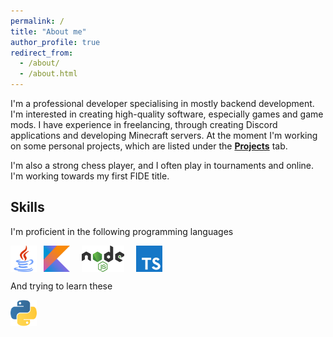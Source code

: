 ```yaml
---
permalink: /
title: "About me"
author_profile: true
redirect_from: 
  - /about/
  - /about.html
---
```


I'm a professional developer specialising in mostly backend development. I'm interested in creating high-quality software, especially games and game mods. I have experience in freelancing, through creating Discord applications and developing Minecraft servers. At the moment I'm working on some personal projects, which are listed under the **<u>Projects</u>** tab.

I'm also a strong chess player, and I often play in tournaments and online. I'm working towards my first FIDE title.

## Skills

I'm proficient in the following programming languages

<a href="https://www.java.com/en/" target="_blank"><img src="/images/custom_icons/java.png" alt="Java" style="width: 3em; height: 3em; object-fit: contain; margin-right: 0.5em; vertical-align: middle;"></a>
<a href="https://kotlinlang.org/" target="_blank"><img src="/images/custom_icons/kotlin.png" alt="Kotlin" style="width: 3em; height: 3em; object-fit: contain; margin-right: 0.5em; vertical-align: middle;"></a>
<a href="https://nodejs.org/en" target="_blank"><img src="/images/custom_icons/nodejs.png" alt="JavaScript" style="width: 6em; height: 3em; object-fit: contain; margin-right: 0.5em; vertical-align: middle;"></a>
<a href="https://www.typescriptlang.org/" target="_blank"><img src="/images/custom_icons/ts.png" alt="TypeScript" style="width: 3em; height: 3em; object-fit: contain; margin-right: 0.5em; vertical-align: middle;"></a>
<br />

And trying to learn these

<a href="https://www.python.org/" target="_blank"><img src="/images/custom_icons/py.png" alt="Python" style="width: 3em; height: 3em; object-fit: contain; margin-right: 0.5em; vertical-align: middle;"></a>